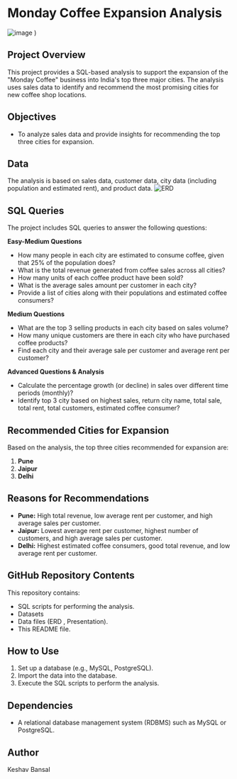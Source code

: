 #   Monday Coffee Expansion Analysis
![image](https://github.com/user-attachments/assets/31596355-ed23-4ba7-836e-bff66b2a4c41)
)


##   Project Overview

This project provides a SQL-based analysis to support the expansion of the "Monday Coffee" business into India's top three major cities. The analysis uses sales data to identify and recommend the most promising cities for new coffee shop locations.

##   Objectives

* To analyze sales data and provide insights for recommending the top three cities for expansion.

##   Data

The analysis is based on sales data, customer data, city data (including population and estimated rent), and product data.
![ERD](https://github.com/user-attachments/assets/920f01be-843d-4e08-9e35-b96aad9b62f7)


##   SQL Queries

The project includes SQL queries to answer the following questions:

**Easy-Medium Questions**

* How many people in each city are estimated to consume coffee, given that 25% of the population does?
* What is the total revenue generated from coffee sales across all cities?
* How many units of each coffee product have been sold?
* What is the average sales amount per customer in each city?
* Provide a list of cities along with their populations and estimated coffee consumers?

**Medium Questions**

* What are the top 3 selling products in each city based on sales volume?
* How many unique customers are there in each city who have purchased coffee products?
* Find each city and their average sale per customer and average rent per customer?

**Advanced Questions & Analysis**

* Calculate the percentage growth (or decline) in sales over different time periods (monthly)?
* Identify top 3 city based on highest sales, return city name, total sale, total rent, total customers, estimated coffee consumer?

##   Recommended Cities for Expansion

Based on the analysis, the top three cities recommended for expansion are:

1.  **Pune**
2.  **Jaipur**
3.  **Delhi**

##   Reasons for Recommendations

* **Pune:** High total revenue, low average rent per customer, and high average sales per customer.
* **Jaipur:** Lowest average rent per customer, highest number of customers, and high average sales per customer.
* **Delhi:** Highest estimated coffee consumers, good total revenue, and low average rent per customer.

##   GitHub Repository Contents

This repository contains:

* SQL scripts for performing the analysis.
* Datasets
* Data files (ERD , Presentation).
* This README file.

##   How to Use

1.  Set up a database (e.g., MySQL, PostgreSQL).
2.  Import the data into the database.
3.  Execute the SQL scripts to perform the analysis.

##   Dependencies

* A relational database management system (RDBMS) such as MySQL or PostgreSQL.

##   Author

Keshav Bansal
